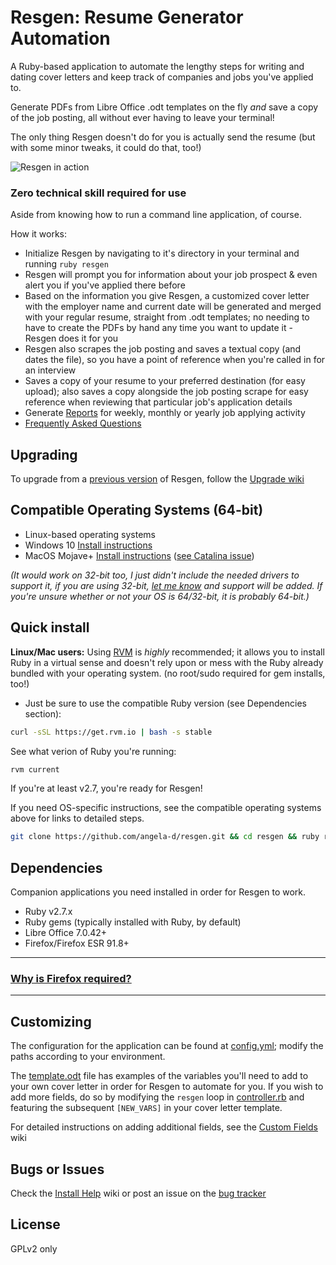 # Resgen: Resume Generator Automation

A Ruby-based application to automate the lengthy steps for writing and dating cover letters and keep track of companies and jobs you've applied to.

Generate PDFs from Libre Office .odt templates on the fly *and* save a copy of the job posting, all without ever having to leave your terminal!

The only thing Resgen doesn't do for you is actually send the resume (but with some minor tweaks, it could do that, too!)

![Resgen in action](resgen.gif)

### Zero technical skill required for use
Aside from knowing how to run a command line application, of course.

How it works:

- Initialize Resgen by navigating to it's directory in your terminal and running `ruby resgen`
- Resgen will prompt you for information about your job prospect &amp; even alert you if you've applied there before
- Based on the information you give Resgen, a customized cover letter with the employer name and current date will be generated and merged with your regular resume, straight from .odt templates; no needing to have to create the PDFs by hand any time you want to update it - Resgen does it for you
- Resgen also scrapes the job posting and saves a textual copy (and dates the  file), so you have a point of reference when you're called in for an interview
- Saves a copy of your resume to your preferred destination (for easy upload); also saves a copy alongside the job posting scrape for easy reference when reviewing that particular job's application details
- Generate [Reports](../../wiki/Reports) for weekly, monthly or yearly job applying activity
- [Frequently Asked Questions](../../wiki/FAQ)

## Upgrading
To upgrade from a [previous version](CHANGELOG.md) of Resgen, follow the [Upgrade wiki](../../wiki/Upgrading)

## Compatible Operating Systems (64-bit)
- Linux-based operating systems
- Windows 10 [Install instructions](../../wiki/Windows-Install)
- MacOS Mojave+ [Install instructions](../../wiki/Mac-Install) ([see Catalina issue](https://github.com/mozilla/geckodriver/releases/tag/v0.27.0))

*(It would work on 32-bit too, I just didn't include the needed drivers to support it, if you are using 32-bit, [let me know](../../issues) and support will be added.  If you're unsure whether or not your OS is 64/32-bit, it is probably 64-bit.)*

## Quick install
**Linux/Mac users:** Using [RVM](https://rvm.io/) is *highly* recommended; it allows you to install Ruby in a virtual sense and doesn't rely upon or mess with the Ruby already bundled with your operating system. (no root/sudo required for gem installs, too!)
- Just be sure to use the compatible Ruby version (see Dependencies section):
```bash
curl -sSL https://get.rvm.io | bash -s stable
```
See what verion of Ruby you're running:
```bash
rvm current
```
If you're at least v2.7, you're ready for Resgen!

If you need OS-specific instructions, see the compatible operating systems above for links to detailed steps.
```bash
git clone https://github.com/angela-d/resgen.git && cd resgen && ruby resgen
```

## Dependencies
Companion applications you need installed in order for Resgen to work.

- Ruby v2.7.x
- Ruby gems (typically installed with Ruby, by default)
- Libre Office 7.0.42+
- Firefox/Firefox ESR 91.8+

***

### [Why is Firefox required?](../../wiki/Why-Firefox)

***

## Customizing

The configuration for the application can be found at [config.yml](config.yml); modify the paths according to your environment.

The [template.odt](templates/template.odt) file has examples of the variables you'll need to add to your own cover letter in order for Resgen to automate for you.  If you wish to add more fields, do so by modifying the `resgen` loop in [controller.rb](classes/controller.rb) and featuring the subsequent `[NEW_VARS]` in your cover letter template.

For detailed instructions on adding additional fields, see the [Custom Fields](../../wiki/Custom-Fields) wiki

## Bugs or Issues
Check the [Install Help](../../wiki/install-help) wiki or post an issue on the [bug tracker](../../issues)

## License
GPLv2 only
